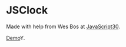 # JSClock

Made with help from Wes Bos at [JavaScript30](https://javascript30.com).

[Demo](https://dannycallaghan.github.io/JSClock/index.html)Y.
